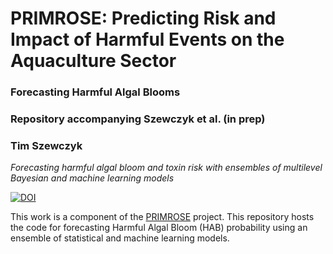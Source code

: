# PRIMROSE: Predicting Risk and Impact of Harmful Events on the Aquaculture Sector
### Forecasting Harmful Algal Blooms
### Repository accompanying Szewczyk et al. (in prep)
### Tim Szewczyk

*Forecasting harmful algal bloom and toxin risk with ensembles of multilevel Bayesian and machine learning models*

<a href="https://zenodo.org/doi/10.5281/zenodo.13121430"><img src="https://zenodo.org/badge/623439995.svg" alt="DOI"></a>

This work is a component of the [PRIMROSE](https://www.sams.ac.uk/science/projects/primrose/) project. This repository hosts the code for forecasting Harmful Algal Bloom (HAB) probability using an ensemble of statistical and machine learning models. 
